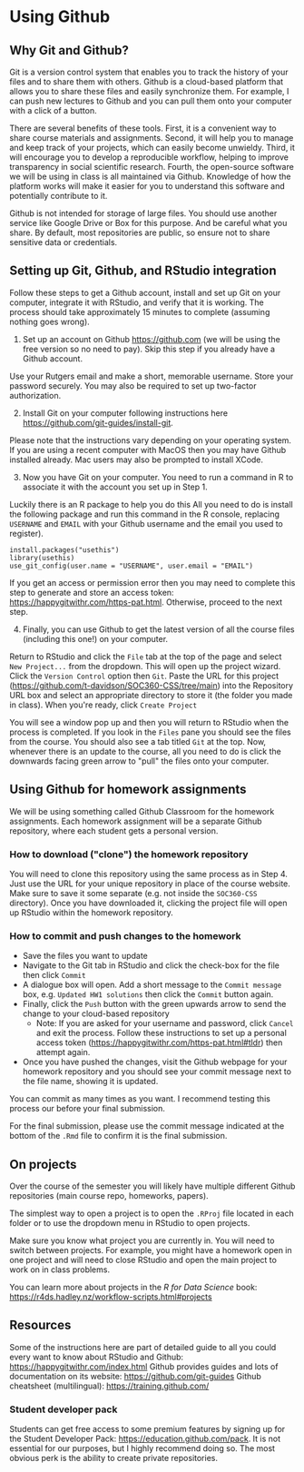 
# Using Github

## Why Git and Github?

Git is a version control system that enables you to track the history of your files and to share them with others. Github  is a cloud-based platform that allows you to share these files and easily synchronize them. For example, I can push new lectures to Github and you can pull them onto your computer with a click of a button.

There are several benefits of these tools. First, it is a convenient way to share course materials and assignments. Second, it will help you to manage and keep track of your projects, which can easily become unwieldy. Third, it will encourage you to develop a reproducible workflow, helping to improve transparency in social scientific research. Fourth, the open-source software we will be using in class is all maintained via Github. Knowledge of how the platform works will make it easier for you to understand this software and potentially contribute to it.

Github is not intended for storage of large files. You should use another service like Google Drive or Box for this purpose. And be careful what you share. By default, most repositories are public, so ensure not to share sensitive data or credentials.

## Setting up Git, Github, and RStudio integration

Follow these steps to get a Github account, install and set up Git on your computer, integrate it with RStudio, and verify that it is working. The process should take approximately 15 minutes to complete (assuming nothing goes wrong).

1. Set up an account on Github https://github.com (we will be using the free version so no need to pay). Skip this step if you already have a Github account.

Use your Rutgers email and make a short, memorable username. Store your password securely. You may also be required to set up two-factor authorization.

2. Install Git on your computer following instructions here https://github.com/git-guides/install-git.

Please note that the instructions vary depending on your operating system. If you are using a recent computer with MacOS then you may have Github installed already. Mac users may also be prompted to install XCode.

3. Now you have Git on your computer. You need to run a command in R to associate it with the account you set up in Step 1.

Luckily there is an R package to help you do this All you need to do is install the following package and run this command in the R console, replacing `USERNAME` and `EMAIL` with your Github username and the email you used to register).

```
install.packages("usethis")
library(usethis)
use_git_config(user.name = "USERNAME", user.email = "EMAIL")
```

If you get an access or permission error then you may need to complete this step to generate and store an access token: https://happygitwithr.com/https-pat.html. Otherwise, proceed to the next step.

4. Finally, you can use Github to get the latest version of all the course files (including this one!) on your computer.

Return to RStudio and click the `File` tab at the top of the page and select `New Project...` from the dropdown. This will open up the project wizard. Click the `Version Control` option then `Git`. Paste the URL for this project (https://github.com/t-davidson/SOC360-CSS/tree/main) into the Repository URL box and select an appropriate directory to store it (the folder you made in class). When you're ready, click `Create Project`

You will see a window pop up and then you will return to RStudio when the process is completed. If you look in the `Files` pane you should see the files from the course. You should also see a tab titled `Git` at the top. Now, whenever there is an update to the course, all you need to do is click the downwards facing green arrow to "pull" the files onto your computer.


## Using Github for homework assignments

We will be using something called Github Classroom for the homework assignments. Each homework assignment will be a separate Github repository, where each student gets a personal version. 


### How to download ("clone") the homework repository
You will need to clone this repository using the same process as in Step 4. Just use the URL for your unique repository in place of the course website. Make sure to save it some separate (e.g. not inside the `SOC360-CSS` directory). Once you have downloaded it, clicking the project file will open up RStudio within the homework repository.

### How to commit and push changes to the homework

- Save the files you want to update
- Navigate to the Git tab in RStudio and click the check-box for the file then click `Commit`
- A dialogue box will open. Add a short message to the `Commit message` box, e.g. `Updated HW1 solutions` then click the `Commit` button again. 
- Finally, click the `Push` button with the green upwards arrow to send the change to your cloud-based repository
	- Note: If you are asked for your username and password, click `Cancel` and exit the process. Follow these instructions to set up a personal access token (https://happygitwithr.com/https-pat.html#tldr) then attempt again.
- Once you have pushed the changes, visit the Github webpage for your homework repository and you should see your commit message next to the file name, showing it is updated.

You can commit as many times as you want. I recommend testing this process our before your final submission.

For the final submission, please use the commit message indicated at the bottom of the `.Rmd` file to confirm it is the final submission.

## On projects

Over the course of the semester you will likely have multiple different Github repositories (main course repo, homeworks, papers).

The simplest way to open a project is to open the `.RProj` file located in each folder or to use the dropdown menu in RStudio to open projects.

Make sure you know what project you are currently in. You will need to switch between projects. For example, you might have a homework open in one project and will need to close RStudio and open the main project to work on in class problems.

You can learn more about projects in the *R for Data Science* book: https://r4ds.hadley.nz/workflow-scripts.html#projects

## Resources

Some of the instructions here are part of detailed guide to all you could every want to know about RStudio and Github: https://happygitwithr.com/index.html
Github provides guides and lots of documentation on its website: https://github.com/git-guides
Github cheatsheet (multilingual): https://training.github.com/

### Student developer pack
Students can get free access to some premium features by signing up for the Student Developer Pack: https://education.github.com/pack. It is not essential for our purposes, but I highly recommend doing so. The most obvious perk is the ability to create private repositories.
